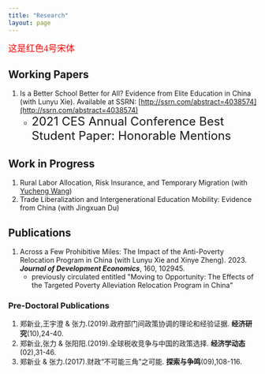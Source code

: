 ```yaml
---
title: "Research"
layout: page
---
```


<font face="仿宋" color=red size=4>这是红色4号宋体</font>

## Working Papers

1. Is a Better School Better for All? Evidence from Elite Education in China (with Lunyu Xie). Available at SSRN: [http://ssrn.com/abstract=4038574](http://ssrn.com/abstract=4038574)
    - <font size = 5>2021 CES Annual Conference Best Student Paper: Honorable Mentions</font>
 

## Work in Progress

1. Rural Labor Allocation, Risk Insurance, and Temporary Migration (with [Yucheng Wang](https://yuchengwang.weebly.com))
2. Trade Liberalization and Intergenerational Education Mobility: Evidence from China (with Jingxuan Du)

## Publications

1. Across a Few Prohibitive Miles: The Impact of the Anti-Poverty Relocation Program in China (with Lunyu Xie and Xinye Zheng). 2023. **_Journal of Development Economics_**, 160, 102945.
    - previously circulated entitled "Moving to Opportunity: The Effects of the Targeted Poverty Alleviation Relocation Program in China"

### Pre-Doctoral Publications

1. 郑新业,王宇澄 & 张力.(2019).政府部门间政策协调的理论和经验证据. **经济研究**(10),24-40.
2. 郑新业,张力 & 张阳阳.(2019).全球税收竞争与中国的政策选择. **经济学动态**(02),31-46.
3. 郑新业 & 张力.(2017).财政“不可能三角”之可能. **探索与争鸣**(09),108-116.
